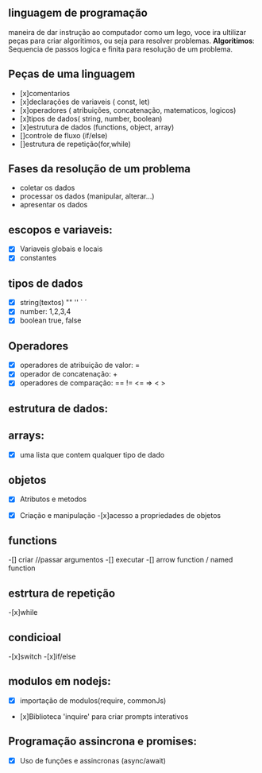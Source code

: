 ## linguagem de programação

maneira de dar instrução ao computador
como um lego, voce ira ultilizar peças para criar algoritimos, ou seja para resolver problemas.
**Algoritimos**: Sequencia de passos logica e finita para resolução de um problema.

## Peças de uma linguagem

- [x]comentarios
- [x]declarações de variaveis ( const, let)
- [x]operadores ( atribuições, concatenação, matematicos, logicos)
- [x]tipos de dados( string, number, boolean)
- [x]estrutura de dados (functions, object, array)
- []controle de fluxo (if/else)
- []estrutura de repetição(for,while)

## Fases da resolução de um problema

- coletar os dados
- processar os dados (manipular, alterar...)
- apresentar os dados

## escopos e variaveis:
-[x] Variaveis globais e locais
-[x] constantes

## tipos de dados
-[x] string(textos) "" '' ` ´
-[x] number: 1,2,3,4
-[x] boolean true, false

## Operadores
-[x] operadores de atribuição de valor: =
-[x] operador de concatenação: +
-[x] operadores de comparação: ==  !=  <=  =>   < >

## estrutura de dados:

## arrays:
-[x] uma lista que contem qualquer tipo de dado
## objetos
-[x] Atributos e metodos
-[x] Criação e manipulação
-[x]acesso a propriedades de objetos


## functions
-[] criar //passar argumentos
-[] executar
-[] arrow function / named function

## estrtura de repetição 
-[x]while

## condicioal
-[x]switch
-[x]if/else

## modulos em nodejs:
- [x] importação de modulos(require, commonJs)
- [x]Biblioteca 'inquire' para criar prompts interativos

## Programação assincrona e promises:
-[x] Uso de funções e assincronas (async/await)